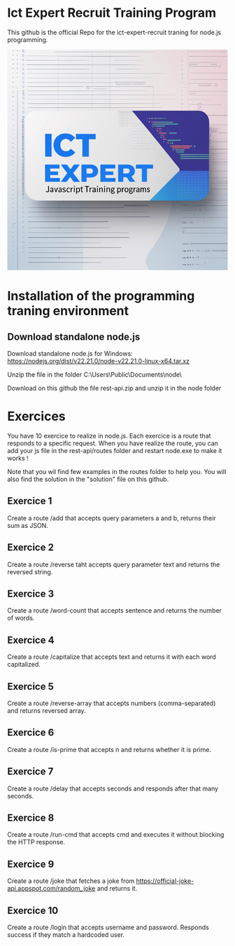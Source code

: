 # Ict Expert Recruit Training Program
This github is the official Repo for the ict-expert-recruit traning for node.js programming. 

<img src="logo.jpg" alt="alt text" title="Title" width="600">

# Installation of the programming traning environment 

## Download standalone node.js
Download standalone node.js for Windows: https://nodejs.org/dist/v22.21.0/node-v22.21.0-linux-x64.tar.xz

Unzip the file in the folder C:\Users\Public\Documents\node\

Download on this github the file rest-api.zip and unzip it in the node folder

# Exercices 
You have 10 exercice to realize in node.js. Each exercice is a route that responds to a specific request. 
When you have realize the route, you can add your js file in the rest-api/routes folder and restart node.exe to make it works !

Note that you wil find few examples in the routes folder to help you. You will also find the solution in the "solution" file on this github. 

## Exercice 1 
Create a route /add that accepts query parameters a and b, returns their sum as JSON.
## Exercice 2
Create a route /reverse taht accepts query parameter text and returns the reversed string.
## Exercice 3
Create a route /word-count that accepts sentence and returns the number of words.
## Exercice 4
Create a route /capitalize that accepts text and returns it with each word capitalized.
## Exercice 5
Create a route /reverse-array that accepts numbers (comma-separated) and returns reversed array.
## Exercice 6
Create a route /is-prime that accepts n and returns whether it is prime.
## Exercice 7
Create a route /delay that accepts seconds and responds after that many seconds.
## Exercice 8
Create a route /run-cmd that accepts cmd and executes it without blocking the HTTP response.
## Exercice 9
Create a route /joke that fetches a joke from https://official-joke-api.appspot.com/random_joke and returns it.
## Exercice 10
Create a route /login that accepts username and password. Responds success if they match a hardcoded user.



